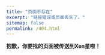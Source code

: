 ```yaml
---
title: "页面不存在"
excerpt: "链接错误或页面丢失了。"
sitemap: false
permalink: /404.html
---
```


**抱歉，你要找的页面被传送到Xen星啦！**
<html>
    <head>
        <style>
            :root {
            --gray:#37464c;
            --customcolor:#aaaaaa;
            --car:url('{{ site.url }}{{ site.baseurl }}/assets/images/games/car.png');
            --car-up:url('{{ site.url }}{{ site.baseurl }}/assets/images/games/car-up.png');
            --bg:url('https://contentservice.mc.reyrey.net/image_v1.0.0/?id=f29a8f67-f85e-5084-b5b5-545c1536a709&637419115280525282');
            --bg2:url('https://contentservice.mc.reyrey.net/image_v1.0.0/?id=d1e72170-699a-58cb-bd16-cffd694ba8b5&637419119749543223');
            }

            /* body {
            font-family: -apple-system, BlinkMacSystemFont, "Roboto", "Segoe UI", "Helvetica Neue", "Lucida Grande", Arial, sans-serif;
            text-align:center;
            } */

            #gj_console {
            width:100%;
            max-width:640px;
            height:100px;
            box-sizing:border-box;
            /*   border:1px solid gray; */
            border-radius:5px;
            position:relative;
            margin:50px auto; 
            background:var(--bg2), linear-gradient(to bottom, transparent 55px, #efefef 55px, #efefef 56px, transparent 56px);
            background-size:auto auto, 100% 100%;
            background-repeat:repeat-x, repeat;
            background-blend-mode:multiply;
            overflow:hidden;
            animation:bg 30s linear infinite;
            }
            @keyframes bg {
            0% { background-position:0 0; }
            100% { background-position:-640px 0; }
            }

            .dead {
            animation-play-state:paused !important;
            }

            #press_box {
            min-height:100vh;
            min-width:100vw;
            position:fixed;
            left:0;
            top:0;
            }

            .dead #press_box {
            pointer-events:none;
            }

            #gj_car {
            width:54px;
            height:50px;
            background:var(--car);
            position:absolute;
            left:25px;
            top:11px;
            }

            #car_hitbox {
            width:85%;
            height:15px;
            /*   background:red; */
            position:absolute;
            left:10%;
            bottom:0;
            opacity:.5;
            }

            .rock {
            width:15px;
            height:15px;
            position:absolute;
            top:46px;
            left:640px;
            font-size:12px;
            }

            .dead_rock:after {
            content:'';
            width:100%;
            height:100%;
            background:red;
            clip-path: polygon(50% 0%, 84% 6%, 98% 35%, 72% 60%, 79% 91%, 49% 82%, 21% 91%, 15% 48%, 2% 35%, 42% 24%);
            position:absolute;
            left:0;
            top:0;
            }

            #gameover {
            background:rgba(255,255,255,.75);
            color:var(--gray);
            letter-spacing:10px;
            width:100%;
            height:100%;
            box-sizing:border-box;
            /*   border:1px solid var(--gray); */
            padding-top:25px;
            transition:.5s;
            position:absolute;
            left:0;
            top:0;
            z-index:2;
            cursor:pointer;
            }
            #gameover span {
            display:block;
            background:var(--gray);
            color:lightgray;
            width:30px;
            height:30px;
            letter-spacing:0;
            text-align:center;
            margin:5px auto;
            font-size:24px;
            transform:translateX(-5px);
            clip-path:polygon(0% 0%, 100% 50%, 0% 100%);
            }

            .not_gameover {
            pointer-events:none;
            opacity:0;
            }

            #score {
            position:absolute;
            right:5px;
            top:5px;
            font-size:14px;
            z-index:3;
            }
            #hi-score {
            color:lightgray;
            }
            #new_score {
            color:var(--gray);
            margin-left:15px;
            }

            .centered-text {
              text-align: center;
            }
        </style>
    </head>
    <body>
        <div id='gj_console' class='dead'>
            <div id='gj_car'>
              <div id='car_hitbox'></div>      
            </div>
            <div id='gameover' class='centered-text'>
              开始游戏<BR>
              <span></span>
              </div>
              <div id='score'>
                <span id='hi_score'>HI 0</span>
                <span id='new_score'>0</span>
              </div>
              <div id='press_box'></div>
            </div>
          

          

    </body>
</html>

<script>
    const gj_console = document.getElementById('gj_console')
    const car = document.getElementById('gj_car')
    const car_hitbox = document.getElementById('car_hitbox')
    const gameover = document.getElementById('gameover')
    const new_score = document.getElementById('new_score')
    const hi_score = document.getElementById('hi_score')
    const press_box = document.getElementById('press_box')
    var deer_mode;
    var timer = 0
    var speed = 3
    var score = 0

    if(localStorage.getItem('gj-score')) {
    hi_score.innerHTML = 'HI ' + localStorage.getItem('gj-score')
    } else {
    localStorage.setItem('gj-score', '000')
    hi_score.innerHTML = 'HI ' + localStorage.getItem('gj-score')
    }

    function addRock() {
    var r = document.createElement('div')
    r.className = 'rock'
    var num = Math.random()
    r.style.width =  num < .25 ? '30px' : '15px'
    if(deer_mode) {
        r.innerHTML = '&#129420;'  
    } else {
        r.style.background = 'var(--customcolor)'
        r.style.clipPath = 'polygon(100% 100%, 0% 100%, 10% '+Math.random()*50+'%, 33% '+Math.random()*50+'%, 66% '+Math.random()*50+'%, 90% '+Math.random()*50+'%)'
    }  
    r.style.left = '640px'  
    gj_console.appendChild(r)
    }

    function startGame(){
    timer = 0
    score = 0
    new_score.innerHTML = 0
    gj_console.classList.toggle('dead')     
    gameover.classList.toggle('not_gameover')
    var offset = gj_console.getBoundingClientRect()

    if(document.querySelector('.rock')) {
        var rocks = document.querySelectorAll('.rock')
        rocks.forEach(function(elm){
        elm.remove()
        })
    }  

    function moveRock(){    
        timer++

        if(timer % 120 === 0) {
        addRock()
        if(Math.random() < .5) {
            setTimeout(function(){
            addRock()  
            },1000)      
        }    
        }
        if(timer % 15 === 0) {
        score++
        new_score.innerHTML = score
        }

        var hook_loc = car_hitbox.getBoundingClientRect()
        var rocks = document.querySelectorAll('.rock')
        rocks.forEach(function(elm){
        var elm_deets = elm.getBoundingClientRect()
        elm.style.left = elm_deets.left - offset.left - speed + 'px'

        var ouch = !(elm_deets.right < hook_loc.left || 
                    elm_deets.left > hook_loc.right || 
                    elm_deets.bottom < hook_loc.top || 
                    elm_deets.top > hook_loc.bottom) 
        if(ouch) { 
            if(deer_mode) {
            elm.classList.toggle('dead_rock')  
            }        
            gj_console.classList.toggle('dead')      
            gameover.innerHTML = '游戏结束<br><span></span>'
            gameover.classList.toggle('not_gameover')
            clearInterval(moveStuff) 

            if(localStorage.getItem('gj-score') < score) {
            localStorage.setItem('gj-score', score)
            hi_score.innerHTML = 'HI '+ score
            }
        }    

        if(elm_deets.right < 0 + offset.left) {        
            elm.remove()
        }
        })
    }
    addRock()
    var moveStuff = setInterval(moveRock, 1000/60);
    }

    press_box.addEventListener('click', function(){
    car.style.background = 'var(--car-up)'
    car_hitbox.style.bottom = '20px'
    setTimeout(function(){ 
        car.style.background = 'var(--car)'
        car_hitbox.style.bottom = ''}, 500)
    })

    gameover.addEventListener('click', function(e){
    if(e.ctrlKey) {
        console.log('deer_mode')
        deer_mode = true    
    } else {
        deer_mode = false    
    } 
    startGame() 
    })
</script>